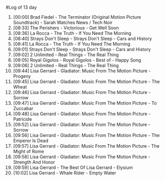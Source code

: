 #Log of 13 day

1. [00:00] Brad Fiedel - The Terminator (Original Motion Picture Soundtrack) - Sarah Watches News / Tech Noir
1. [08:33] The Perishers - Victorious - Get Well Soon
1. [08:36] La Rocca - The Truth - If You Need The Morning
1. [08:40] Strays Don't Sleep - Strays Don't Sleep - Cars and History
1. [08:41] La Rocca - The Truth - If You Need The Morning
1. [09:01] Strays Don't Sleep - Strays Don't Sleep - Cars and History
1. [09:02] 2 Unlimited - Real Things - The Real Thing
1. [09:05] Royal Gigolos - Royal Gigolos - Best of - Happy Song
1. [09:06] 2 Unlimited - Real Things - The Real Thing
1. [09:44] Lisa Gerrard - Gladiator: Music From The Motion Picture - Progeny
1. [09:45] Lisa Gerrard - Gladiator: Music From The Motion Picture - The Wheat
1. [09:46] Lisa Gerrard - Gladiator: Music From The Motion Picture - Sorrow
1. [09:47] Lisa Gerrard - Gladiator: Music From The Motion Picture - To Zuccabar
1. [09:48] Lisa Gerrard - Gladiator: Music From The Motion Picture - Patricide
1. [09:52] Lisa Gerrard - Gladiator: Music From The Motion Picture - Sorrow
1. [09:56] Lisa Gerrard - Gladiator: Music From The Motion Picture - The Emperor Is Dead
1. [09:57] Lisa Gerrard - Gladiator: Music From The Motion Picture - The Might of Rome
1. [09:58] Lisa Gerrard - Gladiator: Music From The Motion Picture - Strength And Honor
1. [09:59] Lisa Gerrard - The Best Of Lisa Gerrard - Elysium
1. [10:02] Lisa Gerrard - Whale Rider - Empty Water
